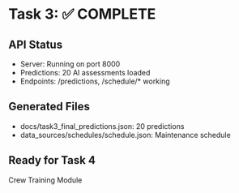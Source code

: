 # Task 3: ✅ COMPLETE

## API Status
- Server: Running on port 8000
- Predictions: 20 AI assessments loaded
- Endpoints: /predictions, /schedule/* working

## Generated Files
- docs/task3_final_predictions.json: 20 predictions
- data_sources/schedules/schedule.json: Maintenance schedule

## Ready for Task 4
Crew Training Module
